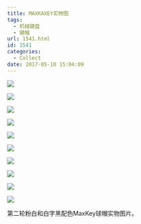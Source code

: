 ```yaml
---
title: MAXKAXEY实物图
tags:
  - 机械键盘
  - 键帽
url: 1541.html
id: 1541
categories:
  - Collect
date: 2017-05-10 15:04:09
---
```


![](http://image.psdpi.com/photo/SApink/caiSA-1.jpg)

<!-- less -->

![](http://image.psdpi.com/photo/SApink/caiSA-1.jpg)

![](http://image.psdpi.com/photo/SApink/caiSA-2.jpg)

![](http://image.psdpi.com/photo/SApink/caiSA-3.jpg)

![](http://image.psdpi.com/photo/SApink/caiSA-4.jpg)

![](http://image.psdpi.com/photo/SApink/caiSA-5.jpg)

![](http://image.psdpi.com/photo/SApink/caiSA-6.jpg)

![](http://image.psdpi.com/photo/SApink/caiSA-7.jpg)

![](http://image.psdpi.com/photo/SApink/caiSA-8.jpg)

![](http://image.psdpi.com/photo/SApink/caiSA-9.jpg) 

第二轮粉白和白字黑配色MaxKey球帽实物图片。 